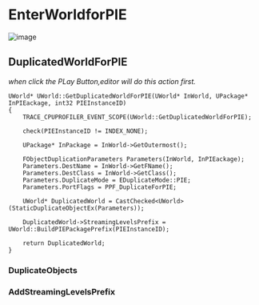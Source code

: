 # EnterWorldforPIE
![image](https://github.com/user-attachments/assets/776783bc-bd57-42cf-8752-abbff098335b)

## DuplicatedWorldForPIE
  _when click the PLay Button,editor will do this action first._
  
```
UWorld* UWorld::GetDuplicatedWorldForPIE(UWorld* InWorld, UPackage* InPIEackage, int32 PIEInstanceID)
{
	TRACE_CPUPROFILER_EVENT_SCOPE(UWorld::GetDuplicatedWorldForPIE);

	check(PIEInstanceID != INDEX_NONE);

	UPackage* InPackage = InWorld->GetOutermost();
	
	FObjectDuplicationParameters Parameters(InWorld, InPIEackage);
	Parameters.DestName = InWorld->GetFName();
	Parameters.DestClass = InWorld->GetClass();
	Parameters.DuplicateMode = EDuplicateMode::PIE;
	Parameters.PortFlags = PPF_DuplicateForPIE;

	UWorld* DuplicatedWorld = CastChecked<UWorld>(StaticDuplicateObjectEx(Parameters));

	DuplicatedWorld->StreamingLevelsPrefix = UWorld::BuildPIEPackagePrefix(PIEInstanceID);

	return DuplicatedWorld;
}
```
### DuplicateObjects
### AddStreamingLevelsPrefix
